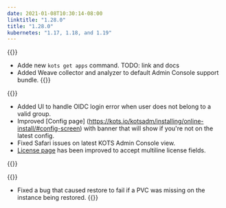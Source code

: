 ```yaml
---
date: 2021-01-08T10:30:14-08:00
linktitle: "1.28.0"
title: "1.28.0"
kubernetes: "1.17, 1.18, and 1.19"
---
```


{{<features>}}
* Adde new `kots get apps` command.  TODO: link and docs
* Added Weave collector and analyzer to default Admin Console support bundle.
{{</features>}}

{{<changes>}}
* Added UI to handle OIDC login error when user does not belong to a valid group.
* Improved [Config page] (https://kots.io/kotsadm/installing/online-install/#config-screen) with banner that will show if you're not on the latest config.
* Fixed Safari issues on latest KOTS Admin Console view.
* [License page](https://kots.io/kotsadm/updating/license-updates/) has been improved to accept multiline license fields.

{{</changes>}}

{{<fixes>}}
* Fixed a bug that caused restore to fail if a PVC was missing on the instance being restored.
{{</fixes>}}
